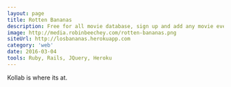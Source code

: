 ```yaml
---
layout: page
title: Rotten Bananas
description: Free for all movie database, sign up and add any movie even if it doesnt exist and rate and review it
image: http://media.robinbeechey.com/rotten-bananas.png
siteUrl: http://losbananas.herokuapp.com
category: 'web'
date: 2016-03-04
tools: Ruby, Rails, JQuery, Heroku
---
```


Kollab is where its at.
